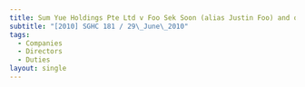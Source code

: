 ```yaml
---
title: Sum Yue Holdings Pte Ltd v Foo Sek Soon (alias Justin Foo) and others
subtitle: "[2010] SGHC 181 / 29\_June\_2010"
tags:
  - Companies
  - Directors
  - Duties
layout: single
---
```


